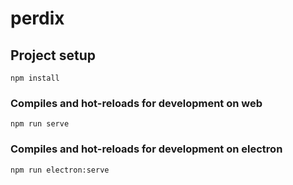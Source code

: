 # perdix

## Project setup
```
npm install
```

### Compiles and hot-reloads for development on web
```
npm run serve
```

### Compiles and hot-reloads for development on electron
```
npm run electron:serve
```
